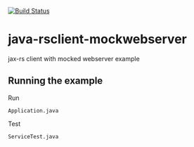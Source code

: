 [![Build Status](https://travis-ci.org/claudioaltamura/java-rsclient-mockwebserver.svg?branch=master)](https://travis-ci.org/claudioaltamura/java-rsclient-mockwebserver)

# java-rsclient-mockwebserver
jax-rs client with mocked webserver example

## Running the example

Run

	Application.java

Test

	ServiceTest.java
